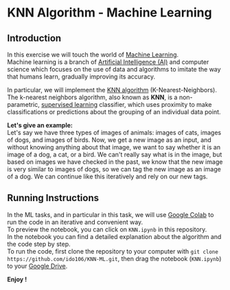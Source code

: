 # KNN Algorithm - Machine Learning
## Introduction
In this exercise we will touch the world of [Machine Learning](https://en.wikipedia.org/wiki/Machine_learning).  
Machine learning is a branch of [Artificial Intelligence (AI)](https://en.wikipedia.org/wiki/Artificial_intelligence) and computer science which focuses on the use of data and algorithms to imitate the way that humans learn, gradually improving its accuracy.  

In particular, we will implement the [KNN algorithm](https://en.wikipedia.org/wiki/K-nearest_neighbors_algorithm) (K-Nearest-Neighbors). The k-nearest neighbors algorithm, also known as **KNN**, is a non-parametric, [supervised learning](https://en.wikipedia.org/wiki/Supervised_learning) classifier, which uses proximity to make classifications or predictions about the grouping of an individual data point.  

**Let's give an example:**  
Let's say we have three types of images of animals: images of cats, images of dogs, and images of birds. Now, we get a new image as an input, and without knowing anything about that image, we want to say whether it is an image of a dog, a cat, or a bird. We can't really say what is in the image, but based on images we have checked in the past, we know that the new image is very similar to images of dogs, so we can tag the new image as an image of a dog. We can continue like this iteratively and rely on our new tags.

## Running Instructions
In the ML tasks, and in particular in this task, we will use [Google Colab](https://colab.research.google.com/) to run the code in an iterative and convenient way.  
To preview the notebook, you can click on `KNN.ipynb` in this repository.  
In the notebook you can find a detailed explanation about the algorithm and the code step by step.  
To run the code, first clone the repository to your computer with `git clone https://github.com/ido106/KNN-ML.git`, then drag the notebook (`KNN.ipynb`) to your [Google Drive](https://www.google.com/drive/).  

**Enjoy !**
